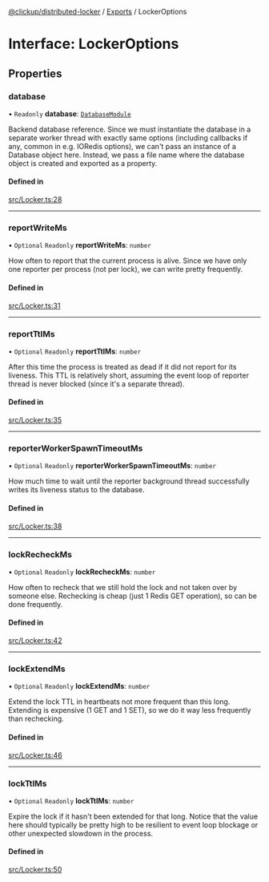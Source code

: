 [@clickup/distributed-locker](../README.md) / [Exports](../modules.md) / LockerOptions

# Interface: LockerOptions

## Properties

### database

• `Readonly` **database**: [`DatabaseModule`](DatabaseModule.md)

Backend database reference. Since we must instantiate the database in a
separate worker thread with exactly same options (including callbacks if
any, common in e.g. IORedis options), we can't pass an instance of a
Database object here. Instead, we pass a file name where the database
object is created and exported as a property.

#### Defined in

[src/Locker.ts:28](https://github.com/clickup/distributed-locker/blob/master/src/Locker.ts#L28)

___

### reportWriteMs

• `Optional` `Readonly` **reportWriteMs**: `number`

How often to report that the current process is alive. Since we have only
one reporter per process (not per lock), we can write pretty frequently.

#### Defined in

[src/Locker.ts:31](https://github.com/clickup/distributed-locker/blob/master/src/Locker.ts#L31)

___

### reportTtlMs

• `Optional` `Readonly` **reportTtlMs**: `number`

After this time the process is treated as dead if it did not report for
its liveness. This TTL is relatively short, assuming the event loop of
reporter thread is never blocked (since it's a separate thread).

#### Defined in

[src/Locker.ts:35](https://github.com/clickup/distributed-locker/blob/master/src/Locker.ts#L35)

___

### reporterWorkerSpawnTimeoutMs

• `Optional` `Readonly` **reporterWorkerSpawnTimeoutMs**: `number`

How much time to wait until the reporter background thread successfully
writes its liveness status to the database.

#### Defined in

[src/Locker.ts:38](https://github.com/clickup/distributed-locker/blob/master/src/Locker.ts#L38)

___

### lockRecheckMs

• `Optional` `Readonly` **lockRecheckMs**: `number`

How often to recheck that we still hold the lock and not taken over by
someone else. Rechecking is cheap (just 1 Redis GET operation), so can be
done frequently.

#### Defined in

[src/Locker.ts:42](https://github.com/clickup/distributed-locker/blob/master/src/Locker.ts#L42)

___

### lockExtendMs

• `Optional` `Readonly` **lockExtendMs**: `number`

Extend the lock TTL in heartbeats not more frequent than this long.
Extending is expensive (1 GET and 1 SET), so we do it way less frequently
than rechecking.

#### Defined in

[src/Locker.ts:46](https://github.com/clickup/distributed-locker/blob/master/src/Locker.ts#L46)

___

### lockTtlMs

• `Optional` `Readonly` **lockTtlMs**: `number`

Expire the lock if it hasn't been extended for that long. Notice that the
value here should typically be pretty high to be resilient to event loop
blockage or other unexpected slowdown in the process.

#### Defined in

[src/Locker.ts:50](https://github.com/clickup/distributed-locker/blob/master/src/Locker.ts#L50)
